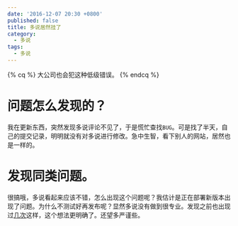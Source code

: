 ```yaml
---
date: '2016-12-07 20:30 +0800'
published: false
title: 多说居然挂了
category:
  - 多说
tags:
  - 多说
---
```

{% cq %} 大公司也会犯这种低级错误。 {% endcq %}

# 问题怎么发现的？

我在更新东西，突然发现多说评论不见了，于是慌忙查找`BUG`。可是找了半天，自己的提交记录，明明就没有对多说进行修改。急中生智，看下别人的网站，居然也是一样的。

# 发现同类问题。

很搞哦，多说看起来应该不错，怎么出现这个问题呢？我估计是正在部署新版本出现了问题。为什么不测试好再发布呢？显然多说没有做到很专业。发现之前也出现过[几次](https://www.v2ex.com/t/162541)这样，这个想法更明确了。还望多严谨些。
